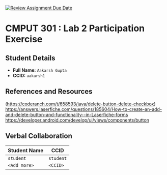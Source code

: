 [![Review Assignment Due Date](https://classroom.github.com/assets/deadline-readme-button-22041afd0340ce965d47ae6ef1cefeee28c7c493a6346c4f15d667ab976d596c.svg)](https://classroom.github.com/a/4btn9xaF)
# CMPUT 301 : Lab 2 Participation Exercise

## Student Details

- **Full Name:** `Aakarsh Gupta`
- **CCID:** `aakarsh1`

## References and Resources

(https://coderanch.com/t/658593/java/delete-button-delete-checkbox)
https://answers.laserfiche.com/questions/185604/How-to-create-an-add-and-delete-button-and-functionality--in-Laserfiche-forms
https://developer.android.com/develop/ui/views/components/button

## Verbal Collaboration

| Student Name | CCID      |
| ------------ | --------- |
| `student`    | `student` |
| `<Add more>` | `<CCID>`  |
